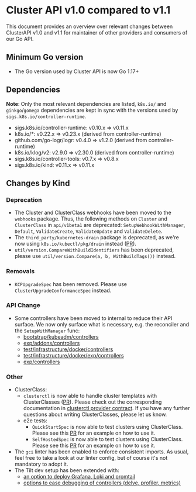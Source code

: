 # Cluster API v1.0 compared to v1.1

This document provides an overview over relevant changes between ClusterAPI v1.0 and v1.1 for
maintainer of other providers and consumers of our Go API.

## Minimum Go version

* The Go version used by Cluster API is now Go 1.17+

## Dependencies

**Note**: Only the most relevant dependencies are listed, `k8s.io/` and `ginkgo`/`gomega` dependencies
are kept in sync with the versions used by `sigs.k8s.io/controller-runtime`. 

- sigs.k8s.io/controller-runtime: v0.10.x => v0.11.x
- k8s.io/*: v0.22.x => v0.23.x (derived from controller-runtime)
- github.com/go-logr/logr: v0.4.0 => v1.2.0 (derived from controller-runtime)
- k8s.io/klog/v2: v2.9.0 => v2.30.0 (derived from controller-runtime)
- sigs.k8s.io/controller-tools: v0.7.x => v0.8.x
- sigs.k8s.io/kind: v0.11.x => v0.11.x

## Changes by Kind

### Deprecation

* The Cluster and ClusterClass webhooks have been moved to the `webhooks` package. Thus, the following methods on `Cluster` and `ClusterClass` 
  in `api/v1beta1` are deprecated: `SetupWebhookWithManager`, `Default`, `ValidateCreate`, `ValidateUpdate` and `ValidateDelete`.
* The `third_party/kubernetes-drain` package is deprecated, as we're now using `k8s.io/kubectl/pkg/drain` instead ([PR](https://github.com/kubernetes-sigs/cluster-api/pull/5440)). 
* `util/version.CompareWithBuildIdentifiers` has been deprecated, please use `util/version.Compare(a, b, WithBuildTags())` instead.

### Removals

* `KCPUpgradeSpec` has been removed. Please use `ClusterUpgradeConformanceSpec` instead.

### API Change

* Some controllers have been moved to internal to reduce their API surface. We now only
  surface what is necessary, e.g. the reconciler and the `SetupWithManager` func:
    * [bootstrap/kubeadm/controllers](https://github.com/kubernetes-sigs/cluster-api/pull/5493) 
    * [exp/addons/controllers](https://github.com/kubernetes-sigs/cluster-api/pull/5639) 
    * [test/infrastructure/docker/controllers](https://github.com/kubernetes-sigs/cluster-api/pull/5595) 
    * [test/infrastructure/docker/exp/controllers](https://github.com/kubernetes-sigs/cluster-api/pull/5690) 
    * [exp/controllers](https://github.com/kubernetes-sigs/cluster-api/pull/5651)

### Other

* ClusterClass:
    * `clusterctl` is now able to handle cluster templates with ClusterClasses ([PR](https://github.com/kubernetes-sigs/cluster-api/pull/5351)).
      Please check out the corresponding documentation in [clusterctl provider contract](https://cluster-api.sigs.k8s.io/clusterctl/provider-contract.html#clusterclass-definitions).
      If you have any further questions about writing ClusterClasses, please let us know.
    * e2e tests:
        * `QuickStartSpec` is now able to test clusters using ClusterClass. Please see this [PR](https://github.com/kubernetes-sigs/cluster-api/pull/5423) for an example on how to use it.
        * `SelfHostedSpec` is now able to test clusters using ClusterClass. Please see this [PR](https://github.com/kubernetes-sigs/cluster-api/pull/5600) for an example on how to use it.
* The `gci` linter has been enabled to enforce consistent imports. As usual, feel free to take a look at our linter config, but of course it's not mandatory to adopt it.
* The Tilt dev setup has been extended with:
    * [an option to deploy Grafana, Loki and promtail](https://github.com/kubernetes-sigs/cluster-api/pull/5336) 
    * [options to ease debugging of controllers (delve, profiler, metrics)](https://github.com/kubernetes-sigs/cluster-api/pull/5485) 

